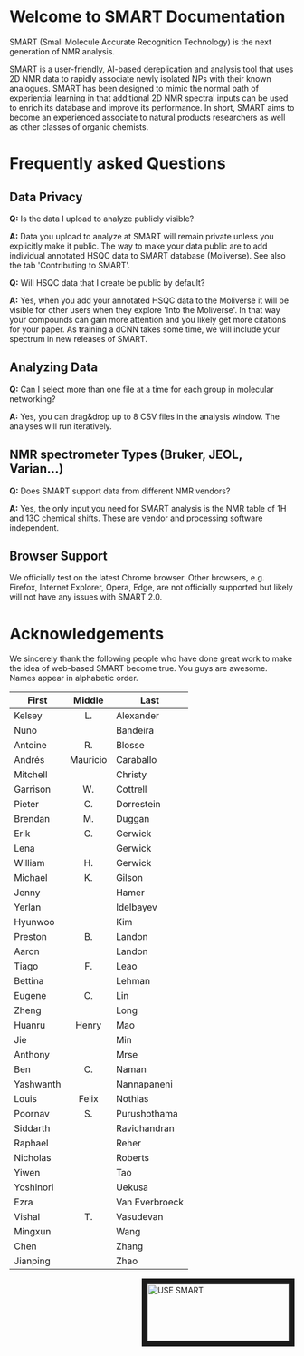 # Welcome to SMART Documentation

SMART (Small Molecule Accurate Recognition Technology) is the next generation of NMR analysis. 

SMART is a user-friendly, AI-based dereplication and analysis tool that uses 2D NMR data to rapidly associate newly isolated NPs with their known analogues. SMART has been designed to mimic the normal path of experiential learning in that additional 2D NMR spectral inputs can be used to enrich its database and improve its performance. In short, SMART aims to become an experienced associate to natural products researchers as well as other classes of organic chemists.


# Frequently asked Questions

## Data Privacy

**Q:** Is the data I upload to analyze publicly visible?

**A:** Data you upload to analyze at SMART will remain private unless you explicitly make it public. The way to make your data public are to add individual annotated HSQC data to SMART database (Moliverse). See also the tab 'Contributing to SMART'.

**Q:** Will HSQC data that I create be public by default?

**A:** Yes, when you add your annotated HSQC data to the Moliverse it will be visible for other users when they explore 'Into the Moliverse'. In that way your compounds can gain more attention and you likely get more citations for your paper. As training a dCNN takes some time, we will include your spectrum in new releases of SMART.

## Analyzing Data

**Q:** Can I select more than one file at a time for each group in molecular networking?

**A:** Yes, you can drag&drop up to 8 CSV files in the analysis window. The analyses will run iteratively.

## NMR spectrometer Types (Bruker, JEOL, Varian...)

**Q:** Does SMART support data from different NMR vendors?

**A:** Yes, the only input you need for SMART analysis is the NMR table of 1H and 13C chemical shifts. These are vendor and processing software independent.

## Browser Support

We officially test on the latest Chrome browser. Other browsers, e.g. Firefox, Internet Explorer, Opera, Edge, are not officially supported but likely will not have any issues with SMART 2.0.


# Acknowledgements

We sincerely thank the following people who have done great work to make the idea of web-based SMART become true. You guys are awesome. 
Names appear in alphabetic order.

| First     |  Middle  | Last          |
|-----------|:--------:|---------------|
| Kelsey    |    L.    | Alexander     |
| Nuno      |          | Bandeira      |
| Antoine   |    R.    | Blosse        |
| Andrés    | Mauricio | Caraballo     |
| Mitchell  |          | Christy       |
| Garrison  |    W.    | Cottrell      |
| Pieter    |    C.    | Dorrestein    |
| Brendan   |    M.    | Duggan        |
| Erik      |    C.    | Gerwick       |
| Lena      |          | Gerwick       |
| William   |    H.    | Gerwick       |
| Michael   |    K.    | Gilson        |
| Jenny     |          | Hamer         |
| Yerlan    |          | Idelbayev     |
| Hyunwoo   |          | Kim           |
| Preston   |    B.    | Landon        |
| Aaron     |          | Landon        |
| Tiago     |    F.    | Leao          |
| Bettina   |          | Lehman        |
| Eugene    |    C.    | Lin           |
| Zheng     |          | Long          |
| Huanru    |   Henry  | Mao           |
| Jie       |          | Min           |
| Anthony   |          | Mrse          |
| Ben       |    C.    | Naman         |
| Yashwanth |          | Nannapaneni   |
| Louis     |   Felix  | Nothias       |
| Poornav   |    S.    | Purushothama  |
| Siddarth  |          | Ravichandran  |
| Raphael   |          | Reher         |
| Nicholas  |          | Roberts       |
| Yiwen     |          | Tao           |
| Yoshinori |          | Uekusa        |
| Ezra      |          | Van Everbroeck|
| Vishal    |    T.    | Vasudevan     |
| Mingxun   |          | Wang          |
| Chen      |          | Zhang         |
| Jianping  |          | Zhao          |

<a href="https://smart.ucsd.edu/classic" target="_blank"><img src="https://user-images.githubusercontent.com/20175888/70386594-ecd8dc00-194e-11ea-8378-ba1929e90ae4.png" alt="USE SMART" align="right" width="250" height="100" border="10" /></a>
